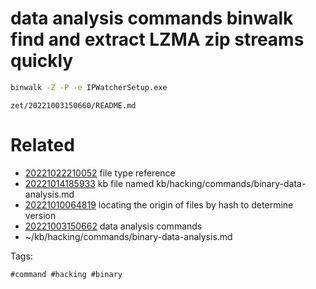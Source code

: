 # data analysis commands binwalk find and extract LZMA zip streams quickly
```bash
binwalk -Z -P -e IPWatcherSetup.exe
```

` zet/20221003150660/README.md `

# Related

- [20221022210052](/zet/20221022210052/README.md) file type reference
- [20221014185933](/zet/20221014185933/README.md) kb file named kb/hacking/commands/binary-data-analysis.md
- [20221010064819](/zet/20221010064819/README.md) locating the origin of files by hash to determine version
- [20221003150662](/zet/20221003150662/README.md) data analysis commands
- ~/kb/hacking/commands/binary-data-analysis.md

Tags:

    #command #hacking #binary 
